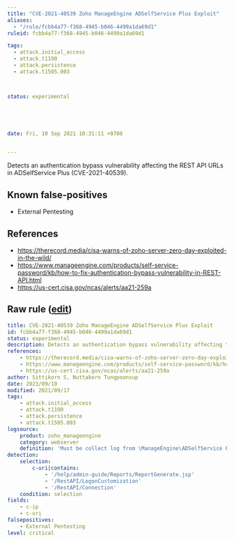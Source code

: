 ```yaml
---
title: "CVE-2021-40539 Zoho ManageEngine ADSelfService Plus Exploit"
aliases:
  - "/rule/fcbb4a77-f368-4945-b046-4499a1da69d1"
ruleid: fcbb4a77-f368-4945-b046-4499a1da69d1

tags:
  - attack.initial_access
  - attack.t1190
  - attack.persistence
  - attack.t1505.003



status: experimental





date: Fri, 10 Sep 2021 10:31:11 +0700


---
```


Detects an authentication bypass vulnerability affecting the REST API URLs in ADSelfService Plus (CVE-2021-40539).

<!--more-->


## Known false-positives

* External Pentesting



## References

* https://therecord.media/cisa-warns-of-zoho-server-zero-day-exploited-in-the-wild/
* https://www.manageengine.com/products/self-service-password/kb/how-to-fix-authentication-bypass-vulnerability-in-REST-API.html
* https://us-cert.cisa.gov/ncas/alerts/aa21-259a


## Raw rule ([edit](https://github.com/SigmaHQ/sigma/edit/master/rules/web/web_cve_2021_40539_manageengine_adselfservice_exploit.yml))
```yaml
title: CVE-2021-40539 Zoho ManageEngine ADSelfService Plus Exploit
id: fcbb4a77-f368-4945-b046-4499a1da69d1
status: experimental
description: Detects an authentication bypass vulnerability affecting the REST API URLs in ADSelfService Plus (CVE-2021-40539).
references:
    - https://therecord.media/cisa-warns-of-zoho-server-zero-day-exploited-in-the-wild/
    - https://www.manageengine.com/products/self-service-password/kb/how-to-fix-authentication-bypass-vulnerability-in-REST-API.html
    - https://us-cert.cisa.gov/ncas/alerts/aa21-259a
author: Sittikorn S, Nuttakorn Tungpoonsup
date: 2021/09/10
modified: 2021/09/17
tags:
    - attack.initial_access
    - attack.t1190
    - attack.persistence
    - attack.t1505.003
logsource:
    product: zoho_manageengine
    category: webserver
    definition: 'Must be collect log from \ManageEngine\ADSelfService Plus\logs'
detection:
    selection:
        c-uri|contains:
            - '/help/admin-guide/Reports/ReportGenerate.jsp'
            - '/RestAPI/LogonCustomization'
            - '/RestAPI/Connection'
    condition: selection
fields:
    - c-ip
    - c-uri
falsepositives:
    - External Pentesting
level: critical

```
